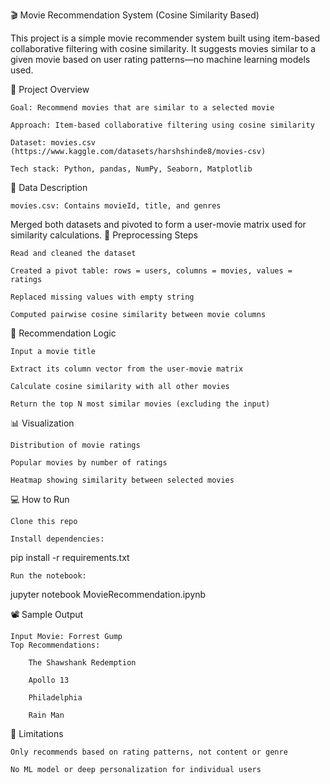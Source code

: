 🎬 Movie Recommendation System (Cosine Similarity Based)

This project is a simple movie recommender system built using item-based collaborative filtering with cosine similarity. It suggests movies similar to a given movie based on user rating patterns—no machine learning models used.

🚀 Project Overview

    Goal: Recommend movies that are similar to a selected movie

    Approach: Item-based collaborative filtering using cosine similarity

    Dataset: movies.csv (https://www.kaggle.com/datasets/harshshinde8/movies-csv)

    Tech stack: Python, pandas, NumPy, Seaborn, Matplotlib

🧬 Data Description

    movies.csv: Contains movieId, title, and genres

Merged both datasets and pivoted to form a user-movie matrix used for similarity calculations.
🧹 Preprocessing Steps

    Read and cleaned the dataset

    Created a pivot table: rows = users, columns = movies, values = ratings

    Replaced missing values with empty string

    Computed pairwise cosine similarity between movie columns

🤖 Recommendation Logic

    Input a movie title

    Extract its column vector from the user-movie matrix

    Calculate cosine similarity with all other movies

    Return the top N most similar movies (excluding the input)
    
📊 Visualization

    Distribution of movie ratings

    Popular movies by number of ratings

    Heatmap showing similarity between selected movies

💻 How to Run

    Clone this repo

    Install dependencies:

pip install -r requirements.txt

    Run the notebook:

jupyter notebook MovieRecommendation.ipynb

📽️ Sample Output

    Input Movie: Forrest Gump 
    Top Recommendations:

        The Shawshank Redemption 

        Apollo 13 

        Philadelphia 

        Rain Man 

🧠 Limitations

    Only recommends based on rating patterns, not content or genre

    No ML model or deep personalization for individual users
